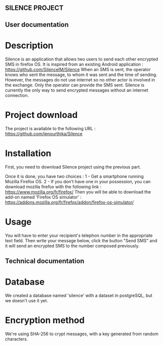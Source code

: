 ## SILENCE PROJECT

## User documentation

# Description

Silence is an application that allows two users to send each other encrypted SMS in firefox OS.
It is inspired from an existing Android application : https://github.com/SilenceIM/Silence
When an SMS is sent, the operator knows who sent the message, to whom it was sent and the time of sending.
However, the messages do not use internet so no other actor is involved in the exchange. Only the operator can provide the SMS sent. 
Silence is currently the only way to send encrypted messages without an internet connection.

# Project download

The project is available to the following URL : https://github.com/jenourthika/Silence

# Installation

First, you need to download Silence project using the previous part.

Once it is done, you have two choices : 
1 - Get a smartphone running Mozilla Firefox OS.
2 - If you don't have one in your possession, you can download mozilla firefox with the following link : https://www.mozilla.org/fr/firefox/
	Then you will be able to download the add-on named 'Firefox OS simulator' : https://addons.mozilla.org/fr/firefox/addon/firefox-os-simulator/

# Usage

You will have to enter your recipient's telephon number in the appropriate text field.
Then write your message below, click the button "Send SMS" and it will send an encrypted SMS to the number composed previously.

## Technical documentation

# Database

We created a database named 'silence' with a dataset in postgreSQL, but we doesn't use it yet.

# Encryption method

We're using SHA-256 to crypt messages, with a key generated from random characters.